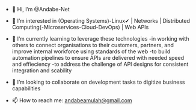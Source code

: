 - 👋 Hi, I’m @Andabe-Net  
- 👀 I’m interested in (Operating Systems)-Linux✔ | Networks | Distributed Computing(-Microservices-Cloud-DevOps) | Web APIs
- 🌱 I’m currently learning to leverage these technologies 
        -in working with others to connect organisations to their customers, partners, and improve internal workforce using standards of the web
        -to build automation pipelines to ensure APIs are delivered with needed speed and effieciency
        -to address the challenge of API designs for consistent integration and scability
  
- 💞️ I’m looking to collaborate on development tasks to digitize business capabilities
- 📫 How to reach me: andabeamulah@gmail.com
